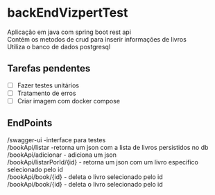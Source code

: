 # backEndVizpertTest

Aplicação em java com spring boot rest api<br/>
Contém os metodos de crud para inserir informações de livros<br/>
Utiliza o banco de dados postgresql<br/>

## Tarefas pendentes<br/>
- [ ] Fazer testes unitários<br/>
- [ ] Tratamento de erros<br/>
- [ ] Criar imagem com docker compose<br/>

## EndPoints <br/>
/swagger-ui -interface para testes <br/>
/bookApi/listar -retorna um json com a lista de livros persistidos no db <br/>
/bookApi/adicionar - adiciona um json  <br/>
/bookApi/listarPorId/{id} - retorna um json com um livro específico selecionado pelo id <br/>
/bookApi/book/{id} - deleta o livro selecionado pelo id <br/>
/bookApi/book/{id} - deleta o livro selecionado pelo id <br/> 

